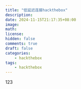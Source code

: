 ```yaml
---
title: "低延迟连接hackthebox"
description: 
date: 2024-11-15T21:17:35+08:00
image: 
math: 
license: 
hidden: false
comments: true
draft: false
categories:
    - hackthebox
tags:
    - hackthebox
---
```


123